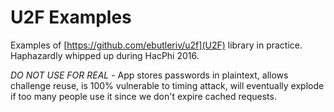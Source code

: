 U2F Examples
============

Examples of [https://github.com/ebutleriv/u2f](U2F) library in practice. Haphazardly whipped up during HacPhi 2016.

*DO NOT USE FOR REAL* - App stores passwords in plaintext, allows challenge reuse, is 100% vulnerable to timing attack, will eventually explode if too many people use it since we don't expire cached requests.
